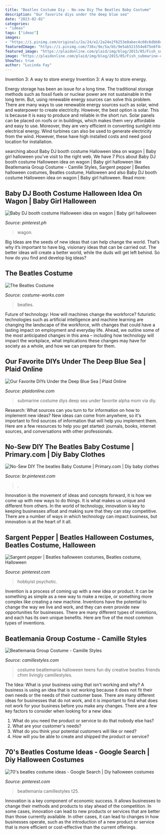 ```yaml
---
title: "Beatles Costume Diy - No-sew Diy The Beatles Baby Costume"
description: "Our favorite diys under the deep blue sea"
date: "2023-02-02"
categories:
- "ideas"
tags: ["ideas"]
images:
- "https://i.pinimg.com/originals/2a/24/e2/2a24e2f6253e0abec4c60c6dbb8c9803.jpg"
featuredImage: "https://i.pinimg.com/736x/9e/5a/b5/9e5ab521554e875e8f443f0cbe316694.jpg"
featured_image: "https://plaidonline.com/plaid/img/blog/2015/05/Fish_submarine-costume-for-kids-1.jpg"
image: "https://plaidonline.com/plaid/img/blog/2015/05/Fish_submarine-costume-for-kids-1.jpg"
ShowToc: true
author: "Lucinda Fay"
---
```



Invention 3: A way to store energy
Invention 3: A way to store energy. 

Energy storage has been an issue for a long time. The traditional storage methods such as fossil fuels or nuclear power are not sustainable in the long term. 
But, using renewable energy sources can solve this problem. 
There are many ways to use renewable energy sources such as solar, wind and waterpower to create electricity. However, the best option is solar. This is because it is easy to produce and reliable in the short run. 
Solar panels can be placed on roofs or in buildings, which makes them very affordable and easy to use. Moreover, they are very efficient in converting sunlight into electrical energy. 
 Wind turbines can also be used to generate electricity from the wind. However, these have high installed costs and need good location for installation.

	

		
searching about Baby DJ booth costume Halloween idea on wagon | Baby girl halloween you've visit to the right web. We have 7 Pics about Baby DJ booth costume Halloween idea on wagon | Baby girl halloween like Beatlemania Group Costume - Camille Styles, Sargent pepper | Beatles halloween costumes, Beatles costume, Halloween and also Baby DJ booth costume Halloween idea on wagon | Baby girl halloween. Read more:
		
    
## Baby DJ Booth Costume Halloween Idea On Wagon | Baby Girl Halloween

<img loading=lazy src="https://i.pinimg.com/originals/83/6b/66/836b66a5dcd14c9c8e4733df2daed04e.jpg" onerror="this.onerror=null;this.src='https://tse4.mm.bing.net/th?id=OIP.oqlumBl-3FP-peuU8v3obAHaJ4&amp;pid=15.1';" alt="Baby DJ booth costume Halloween idea on wagon | Baby girl halloween">

_Source: pinterest.ph_

>wagon. 

	

Big Ideas are the seeds of new ideas that can help change the world. That’s why it’s important to have big, visionary ideas that can be carried out. The better ideas will create a better world, while the duds will get left behind. So how do you find and develop big ideas?

    
## The Beatles Costume

<img loading=lazy src="https://photos.costume-works.com/full/the_beatles.jpg" onerror="this.onerror=null;this.src='https://tse1.mm.bing.net/th?id=OIP.sNGs_Eh9IEKIHgqVwvT7iAHaHH&amp;pid=15.1';" alt="The Beatles Costume">

_Source: costume-works.com_

>beatles. 

	

Future of technology: How will machines change the workforce?
futuristic technologies such as artificial intelligence and machine learning are changing the landscape of the workforce, with changes that could have a lasting impact on employment and everyday life. Ahead, we outline some of the most anticipated changes in this area – including how technology will impact the workplace, what implications these changes may have for society as a whole, and how we can prepare for them.

    
## Our Favorite DIYs Under The Deep Blue Sea | Plaid Online

<img loading=lazy src="https://plaidonline.com/plaid/img/blog/2015/05/Fish_submarine-costume-for-kids-1.jpg" onerror="this.onerror=null;this.src='https://tse2.mm.bing.net/th?id=OIP.m6gKN3ffrPc9-tZlPGrmAwHaKZ&amp;pid=15.1';" alt="Our Favorite DIYs Under the Deep Blue Sea | Plaid Online">

_Source: plaidonline.com_

>submarine costume diys deep sea under favorite alpha mom via diy. 

	

Research: What sources can you turn to for information on how to implement new ideas?
New ideas can come from anywhere, so it's important to find sources of information that will help you implement them. Here are a few resources to help you get started: journals, books, internet sources, and conversations with other professionals.

    
## No-Sew DIY The Beatles Baby Costume | Primary.com | Diy Baby Clothes

<img loading=lazy src="https://i.pinimg.com/736x/9e/5a/b5/9e5ab521554e875e8f443f0cbe316694.jpg" onerror="this.onerror=null;this.src='https://tse4.mm.bing.net/th?id=OIP.g9QkpXipB8NPgobfw6OuegHaHa&amp;pid=15.1';" alt="No-Sew DIY The beatles Baby Costume | Primary.com | Diy baby clothes">

_Source: br.pinterest.com_

>. 

	

Innovation is the movement of ideas and concepts forward, it is how we come up with new ways to do things. It is what makes us unique and different from others. In the world of technology, innovation is key to keeping businesses afloat and making sure that they can stay competitive. There are a number of ways in which technology can impact business, but innovation is at the heart of it all.

    
## Sargent Pepper | Beatles Halloween Costumes, Beatles Costume, Halloween

<img loading=lazy src="https://i.pinimg.com/originals/2a/24/e2/2a24e2f6253e0abec4c60c6dbb8c9803.jpg" onerror="this.onerror=null;this.src='https://tse3.mm.bing.net/th?id=OIP.VYT977aKgU0fsEQVaPcPIQHaHa&amp;pid=15.1';" alt="Sargent pepper | Beatles halloween costumes, Beatles costume, Halloween">

_Source: pinterest.com_

>hobbyist psychotic. 

	

Invention is a process of coming up with a new idea or product. It can be something as simple as a new way to make a recipe, or something more complex like creating a new machine. Inventions have the potential to change the way we live and work, and they can even provide new opportunities for businesses. There are many different types of inventions, and each has its own unique benefits. Here are five of the most common types of inventions.

    
## Beatlemania Group Costume - Camille Styles

<img loading=lazy src="http://camillestyles.com/wp-content/uploads/2016/10/groupCostume_Beatlemania_1.jpg" onerror="this.onerror=null;this.src='https://tse3.mm.bing.net/th?id=OIP.M4q35YizIWpFmFDvcDXJyQHaLH&amp;pid=15.1';" alt="Beatlemania Group Costume - Camille Styles">

_Source: camillestyles.com_

>costume beatlemania halloween teens fun diy creative beatles friends cfnm livingly camillestyles. 

	

The Idea: What is your business using that isn't working and why?
A business is using an idea that is not working because it does not fit their own needs or the needs of their customer base. There are many different ideas for businesses that do not work, and it is important to find what does not work for your business before you make any changes. There are a few key factors to consider when looking for a new idea:
1) What do you need the product or service to do that nobody else has?
2) What are your customer's needs?
3) What do you think your potential customers will like or need?
4) How will you be able to create and shipped the product or service?

    
## 70&#039;s Beatles Costume Ideas - Google Search | Diy Halloween Costumes

<img loading=lazy src="https://i.pinimg.com/736x/f1/41/fe/f141fe98d198c64f340b34cabb5c95dc.jpg" onerror="this.onerror=null;this.src='https://tse2.mm.bing.net/th?id=OIP.R1Cq4VfCRr50KadhVd4gDgHaJ5&amp;pid=15.1';" alt="70&#039;s beatles costume ideas - Google Search | Diy halloween costumes">

_Source: pinterest.com_

>beatlemania camillestyles t25. 

	

Innovation is a key component of economic success. It allows businesses to change their methods and products to stay ahead of the competition. In some cases, innovation can lead to new products or services that are better than those currently available. In other cases, it can lead to changes in how businesses operate, such as the introduction of a new product or service that is more efficient or cost-effective than the current offerings.

